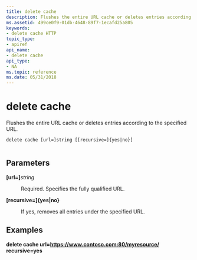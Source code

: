 ```yaml
---
title: delete cache
description: Flushes the entire URL cache or deletes entries according to the specified URL.
ms.assetid: 499ce0f9-01db-4648-89f7-1ecafd25a805
keywords:
- delete cache HTTP
topic_type:
- apiref
api_name:
- delete cache
api_type:
- NA
ms.topic: reference
ms.date: 05/31/2018
---
```


# delete cache

Flushes the entire URL cache or deletes entries according to the specified URL.

``` syntax
delete cache [url=]string [[recursive=]{yes|no}]
 
```

## Parameters

<dl> <dt>

<span id="_url__string"></span><span id="_URL__STRING"></span>__\[url=\]__*string*
</dt> <dd>

Required. Specifies the fully qualified URL.

</dd> </dl>

<dl> <dt>

<span id="_recursive___yes_no_"></span><span id="_RECURSIVE___YES_NO_"></span>**\[recursive=\]{yes\|no}**
</dt> <dd>

If yes, removes all entries under the specified URL.

</dd> </dl>

## Examples

**delete cache url=https://www.contoso.com:80/myresource/ recursive=yes**

 

 




